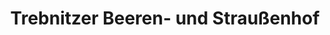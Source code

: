 ---
title: "Trebnitzer Beeren- und Straußenhof"
url: /wetterzeube/trebnitzer-beeren-und-straussenhof/
shop: Hofladen
---